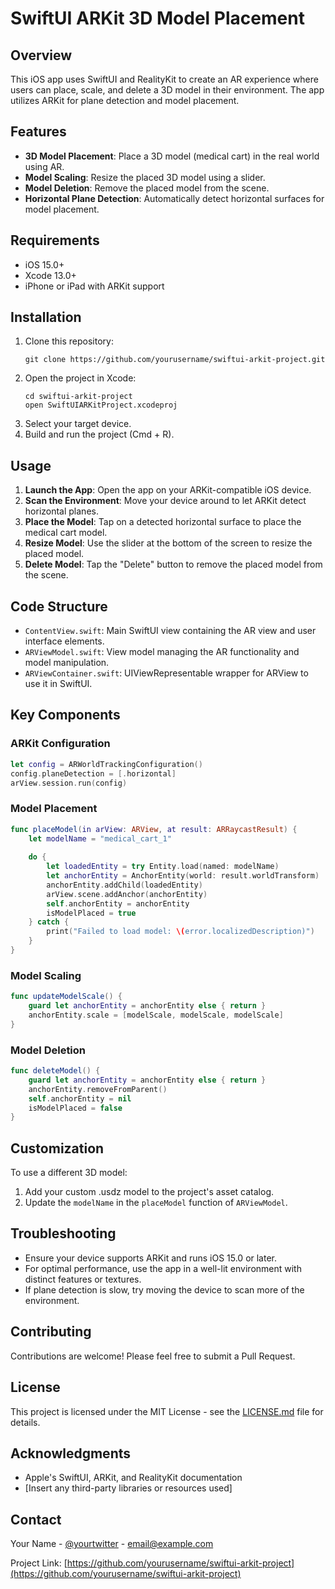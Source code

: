 # SwiftUI ARKit 3D Model Placement

## Overview

This iOS app uses SwiftUI and RealityKit to create an AR experience where users can place, scale, and delete a 3D model in their environment. The app utilizes ARKit for plane detection and model placement.

## Features

- **3D Model Placement**: Place a 3D model (medical cart) in the real world using AR.
- **Model Scaling**: Resize the placed 3D model using a slider.
- **Model Deletion**: Remove the placed model from the scene.
- **Horizontal Plane Detection**: Automatically detect horizontal surfaces for model placement.

## Requirements

- iOS 15.0+
- Xcode 13.0+
- iPhone or iPad with ARKit support

## Installation

1. Clone this repository:
   ```
   git clone https://github.com/yourusername/swiftui-arkit-project.git
   ```
2. Open the project in Xcode:
   ```
   cd swiftui-arkit-project
   open SwiftUIARKitProject.xcodeproj
   ```
3. Select your target device.
4. Build and run the project (Cmd + R).

## Usage

1. **Launch the App**: Open the app on your ARKit-compatible iOS device.
2. **Scan the Environment**: Move your device around to let ARKit detect horizontal planes.
3. **Place the Model**: Tap on a detected horizontal surface to place the medical cart model.
4. **Resize Model**: Use the slider at the bottom of the screen to resize the placed model.
5. **Delete Model**: Tap the "Delete" button to remove the placed model from the scene.

## Code Structure

- `ContentView.swift`: Main SwiftUI view containing the AR view and user interface elements.
- `ARViewModel.swift`: View model managing the AR functionality and model manipulation.
- `ARViewContainer.swift`: UIViewRepresentable wrapper for ARView to use it in SwiftUI.

## Key Components

### ARKit Configuration

```swift
let config = ARWorldTrackingConfiguration()
config.planeDetection = [.horizontal]
arView.session.run(config)
```

### Model Placement

```swift
func placeModel(in arView: ARView, at result: ARRaycastResult) {
    let modelName = "medical_cart_1"
    
    do {
        let loadedEntity = try Entity.load(named: modelName)
        let anchorEntity = AnchorEntity(world: result.worldTransform)
        anchorEntity.addChild(loadedEntity)
        arView.scene.addAnchor(anchorEntity)
        self.anchorEntity = anchorEntity
        isModelPlaced = true
    } catch {
        print("Failed to load model: \(error.localizedDescription)")
    }
}
```

### Model Scaling

```swift
func updateModelScale() {
    guard let anchorEntity = anchorEntity else { return }
    anchorEntity.scale = [modelScale, modelScale, modelScale]
}
```

### Model Deletion

```swift
func deleteModel() {
    guard let anchorEntity = anchorEntity else { return }
    anchorEntity.removeFromParent()
    self.anchorEntity = nil
    isModelPlaced = false
}
```

## Customization

To use a different 3D model:
1. Add your custom .usdz model to the project's asset catalog.
2. Update the `modelName` in the `placeModel` function of `ARViewModel`.

## Troubleshooting

- Ensure your device supports ARKit and runs iOS 15.0 or later.
- For optimal performance, use the app in a well-lit environment with distinct features or textures.
- If plane detection is slow, try moving the device to scan more of the environment.

## Contributing

Contributions are welcome! Please feel free to submit a Pull Request.

## License

This project is licensed under the MIT License - see the [LICENSE.md](LICENSE.md) file for details.

## Acknowledgments

- Apple's SwiftUI, ARKit, and RealityKit documentation
- [Insert any third-party libraries or resources used]

## Contact

Your Name - [@yourtwitter](https://twitter.com/yourtwitter) - email@example.com

Project Link: [https://github.com/yourusername/swiftui-arkit-project](https://github.com/yourusername/swiftui-arkit-project)
